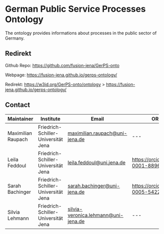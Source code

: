 
# German Public Service Processes Ontology
The ontology provides informations about processes in the public sector of Germany. 

## Redirekt
Github Repo: https://github.com/fusion-jena/GerPS-onto

Webpage: https://fusion-jena.github.io/gerps-ontology/

Redirekt: https://w3id.org/GerPS-onto/ontology > https://fusion-jena.github.io/gerps-ontology/

## Contact 
| Maintainer          | Institute                           | Email                          | ORCID                                 | Location                                         | Phone             | Github-ID |
|---------------------|-------------------------------------|--------------------------------|---------------------------------------|--------------------------------------------------|-------------------|------------------------------------------------|
| Maximilian Raupach  | Friedrich-Schiller-Universität Jena | maximilian.raupach@uni-jena.de | ---                                   | 07743 Jena; Leutragraben 1, JenTower, Room 18N04 | ---               | [maxraupach](https://github.com/maxraupach)    |
| Leila Feddoul       | Friedrich-Schiller-Universität Jena | leila.feddoul@uni.jena.de      | https://orcid.org/0000-0001-8896-8208 | 07743 Jena; Leutragraben 1, JenTower, Room 21N03 | ---               | [leilafedd](https://github.com/leilafedd)      |
| Sarah Bachinger     | Friedrich-Schiller-Universität Jena | sarah.bachinger@uni-jena.de    | https://orcid.org/0009-0005-5422-2164 | 07743 Jena; Leutragraben 1, JenTower, Room 18N03 | ----              | [stbachinger](https://github.com/stbachinger)  |
| Silvia Lehmann | Friedrich-Schiller-Universität Jena | silvia-veronica.lehmann@uni-jena.de | ---| 07743 Jena; Leutragraben 1, JenTower, Room 18N01 | --- --- | [selvleh](https://github.com/silvleh) |  
